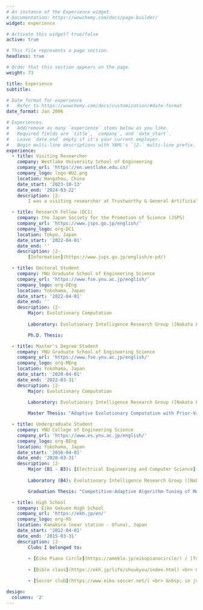 ```yaml
---
# An instance of the Experience widget.
# Documentation: https://wowchemy.com/docs/page-builder/
widget: experience

# Activate this widget? true/false
active: true

# This file represents a page section.
headless: true

# Order that this section appears on the page.
weight: 73

title: Experience
subtitle:

# Date format for experience
#   Refer to https://wowchemy.com/docs/customization/#date-format
date_format: Jan 2006

# Experiences.
#   Add/remove as many `experience` items below as you like.
#   Required fields are `title`, `company`, and `date_start`.
#   Leave `date_end` empty if it's your current employer.
#   Begin multi-line descriptions with YAML's `|2-` multi-line prefix.
experience:
  - title: Visiting Researcher
    company: Westlake University School of Engineering
    company_url: 'https://en.westlake.edu.cn/'
    company_logo: logo-WU2.png
    location: Hangzhou, China
    date_start: '2023-10-13'
    date_end: '2024-03-22'
    description: |2-
        I was a visiting researcher at Trustworthy & General Artificial Intelligence Laboratory for about half a year. My supervisor was Chair Prof. Yaochu Jin (IEEE Fellow, IEEE CIS President, Member of Academia Europaea)

  - title: Research Fellow (DC1) 
    company: the Japan Society for the Promotion of Science (JSPS)
    company_url: 'https://www.jsps.go.jp/english/'
    company_logo: org-DC1
    location: Tokyo, Japan
    date_start: '2022-04-01'
    date_end: ''
    description: |2-
        [Information](https://www.jsps.go.jp/english/e-pd/)

  - title: Doctoral Student
    company: YNU Graduate School of Engineering Science
    company_url: 'https://www.fse.ynu.ac.jp/english/'
    company_logo: org-DEng
    location: Yokohama, Japan
    date_start: '2022-04-01'
    date_end: ''
    description: |2-
        Major: Evolutionary Computation
        
        Laboratory: Evolutionary Intelligence Research Group ([Nakata Lab](http://www.nkt.ynu.ac.jp/en/))

        Ph.D. Thesis: 

  - title: Master's Degree Student
    company: YNU Graduate School of Engineering Science
    company_url: 'https://www.fse.ynu.ac.jp/english/'
    company_logo: org-MEng
    location: Yokohama, Japan
    date_start: '2020-04-01'
    date_end: '2022-03-31'
    description: |2-
        Major: Evolutionary Computation
        
        Laboratory: Evolutionary Intelligence Research Group ([Nakata Lab](http://www.nkt.ynu.ac.jp/en/))

        Master Thesis: "Adaptive Evolutionary Computation with Prior-Validation" (in Japanese, [PDF](./publication/MasterThesis/paper.pdf))

  - title: Undergraduate Student
    company: YNU College of Engineering Science
    company_url: 'https://www.es.ynu.ac.jp/english/'
    company_logo: org-BEng
    location: Yokohama, Japan
    date_start: '2016-04-01'
    date_end: '2020-03-31'
    description: |2-
        Major (B1 - B3): [Electrical Engineering and Computer Science](http://www.ece.ynu.ac.jp/)
        
        Laboratory (B4): Evolutionary Intelligence Research Group ([Nakata Lab](http://www.nkt.ynu.ac.jp/en/))

        Graduation Thesis: "Competitive-Adaptive Algorithm-Tuning of Metaheuristics inspired by the Equilibrium Theory" (in Japanese, [PDF](./publication/GraduationThesis/paper.pdf))

  - title: High School
    company: Eiko Gakuen High School
    company_url: 'https://ekh.jp/en/'
    company_logo: org-HS
    location: Kamakura (near station - Ofuna), Japan
    date_start: '2012-04-01'
    date_end: '2015-03-31'
    description: |2-
        Clubs I belonged to:
        
        - [Eiko Piano Circle](https://ameblo.jp/eikopianocircle/) / [former page](http://eikopianocircle.ninja-web.net/) <br> &nbsp; We performed and managed concerts three times a year, including the school festival, and organized a new seminar by inviting outside lecturer. As a member of Bible class, I accompanied the organ at Mass.
        
        - [Bible class](https://ekh.jp/life/shuukyou/index.html) <br> &nbsp; It was a precious time of reading and being taught the Bible, as well as discussing its contents and other trivial matters with my fellow students. I am grateful for the opportunity to work in an atmosphere that was not at all formal, and to have had many experiences such as pilgrimages to Tokyo and Nagasaki (half of which were sightseeing!) and volunteering. 

        - [Soccer club](https://www.eiko-soccer.net/) <br> &nbsp; in junior high (Eiko Gakuen is a combined junior and senior high school). It was a perfect balance of self-discipline and pure enjoyment of soccer.

design:
  columns: '2'
---
```

